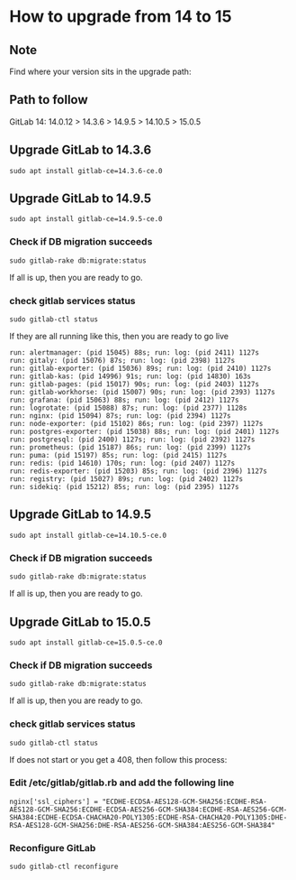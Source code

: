 # How to upgrade from 14 to 15

## Note

Find where your version sits in the upgrade path:

## Path to follow

GitLab 14: 14.0.12 > 14.3.6 > 14.9.5 > 14.10.5 > 15.0.5

## Upgrade GitLab to 14.3.6

```shell
sudo apt install gitlab-ce=14.3.6-ce.0
```

## Upgrade GitLab to 14.9.5

```shell
sudo apt install gitlab-ce=14.9.5-ce.0
```

### Check if DB migration succeeds

```shell
sudo gitlab-rake db:migrate:status
```
If all is up, then you are ready to go.

### check gitlab services status

```shell
sudo gitlab-ctl status
```

If they are all running like this, then you are ready to go live
```shell
run: alertmanager: (pid 15045) 88s; run: log: (pid 2411) 1127s
run: gitaly: (pid 15076) 87s; run: log: (pid 2398) 1127s
run: gitlab-exporter: (pid 15036) 89s; run: log: (pid 2410) 1127s
run: gitlab-kas: (pid 14996) 91s; run: log: (pid 14830) 163s
run: gitlab-pages: (pid 15017) 90s; run: log: (pid 2403) 1127s
run: gitlab-workhorse: (pid 15007) 90s; run: log: (pid 2393) 1127s
run: grafana: (pid 15063) 88s; run: log: (pid 2412) 1127s
run: logrotate: (pid 15088) 87s; run: log: (pid 2377) 1128s
run: nginx: (pid 15094) 87s; run: log: (pid 2394) 1127s
run: node-exporter: (pid 15102) 86s; run: log: (pid 2397) 1127s
run: postgres-exporter: (pid 15038) 88s; run: log: (pid 2401) 1127s
run: postgresql: (pid 2400) 1127s; run: log: (pid 2392) 1127s
run: prometheus: (pid 15187) 86s; run: log: (pid 2399) 1127s
run: puma: (pid 15197) 85s; run: log: (pid 2415) 1127s
run: redis: (pid 14610) 170s; run: log: (pid 2407) 1127s
run: redis-exporter: (pid 15203) 85s; run: log: (pid 2396) 1127s
run: registry: (pid 15027) 89s; run: log: (pid 2402) 1127s
run: sidekiq: (pid 15212) 85s; run: log: (pid 2395) 1127s
```

## Upgrade GitLab to 14.9.5

```shell
sudo apt install gitlab-ce=14.10.5-ce.0
```

### Check if DB migration succeeds

```shell
sudo gitlab-rake db:migrate:status
```
If all is up, then you are ready to go.

## Upgrade GitLab to 15.0.5

```shell
sudo apt install gitlab-ce=15.0.5-ce.0
```

### Check if DB migration succeeds

```shell
sudo gitlab-rake db:migrate:status
```
If all is up, then you are ready to go.

### check gitlab services status

```shell
sudo gitlab-ctl status
```


If does not start or you get a 408, then follow this process:

### Edit /etc/gitlab/gitlab.rb and add the following line

```shell
nginx['ssl_ciphers'] = "ECDHE-ECDSA-AES128-GCM-SHA256:ECDHE-RSA-AES128-GCM-SHA256:ECDHE-ECDSA-AES256-GCM-SHA384:ECDHE-RSA-AES256-GCM-SHA384:ECDHE-ECDSA-CHACHA20-POLY1305:ECDHE-RSA-CHACHA20-POLY1305:DHE-RSA-AES128-GCM-SHA256:DHE-RSA-AES256-GCM-SHA384:AES256-GCM-SHA384"
```

### Reconfigure GitLab

```shell
sudo gitlab-ctl reconfigure
```

